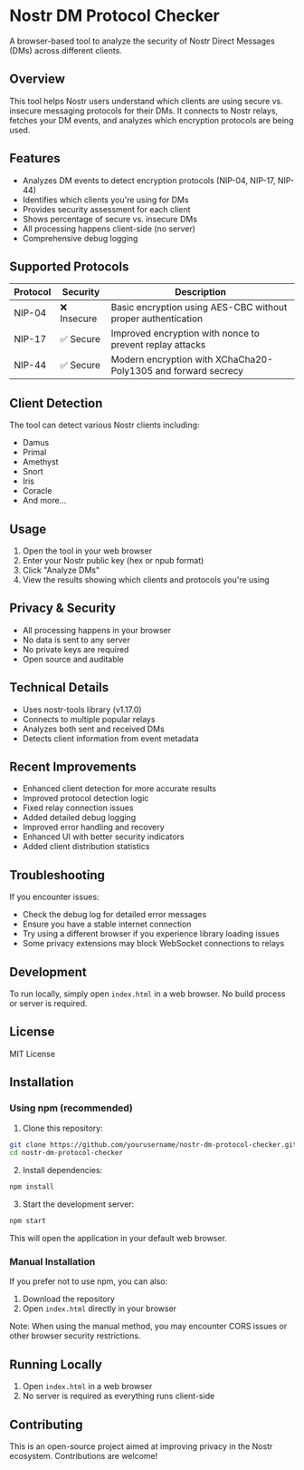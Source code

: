 # Nostr DM Protocol Checker

A browser-based tool to analyze the security of Nostr Direct Messages (DMs) across different clients.

## Overview

This tool helps Nostr users understand which clients are using secure vs. insecure messaging protocols for their DMs. It connects to Nostr relays, fetches your DM events, and analyzes which encryption protocols are being used.

## Features

- Analyzes DM events to detect encryption protocols (NIP-04, NIP-17, NIP-44)
- Identifies which clients you're using for DMs
- Provides security assessment for each client
- Shows percentage of secure vs. insecure DMs
- All processing happens client-side (no server)
- Comprehensive debug logging

## Supported Protocols

| Protocol | Security | Description |
|----------|----------|-------------|
| NIP-04   | ❌ Insecure | Basic encryption using AES-CBC without proper authentication |
| NIP-17   | ✅ Secure | Improved encryption with nonce to prevent replay attacks |
| NIP-44   | ✅ Secure | Modern encryption with XChaCha20-Poly1305 and forward secrecy |

## Client Detection

The tool can detect various Nostr clients including:

- Damus
- Primal
- Amethyst
- Snort
- Iris
- Coracle
- And more...

## Usage

1. Open the tool in your web browser
2. Enter your Nostr public key (hex or npub format)
3. Click "Analyze DMs"
4. View the results showing which clients and protocols you're using

## Privacy & Security

- All processing happens in your browser
- No data is sent to any server
- No private keys are required
- Open source and auditable

## Technical Details

- Uses nostr-tools library (v1.17.0)
- Connects to multiple popular relays
- Analyzes both sent and received DMs
- Detects client information from event metadata

## Recent Improvements

- Enhanced client detection for more accurate results
- Improved protocol detection logic
- Fixed relay connection issues
- Added detailed debug logging
- Improved error handling and recovery
- Enhanced UI with better security indicators
- Added client distribution statistics

## Troubleshooting

If you encounter issues:

- Check the debug log for detailed error messages
- Ensure you have a stable internet connection
- Try using a different browser if you experience library loading issues
- Some privacy extensions may block WebSocket connections to relays

## Development

To run locally, simply open `index.html` in a web browser. No build process or server is required.

## License

MIT License

## Installation

### Using npm (recommended)

1. Clone this repository:
```bash
git clone https://github.com/yourusername/nostr-dm-protocol-checker.git
cd nostr-dm-protocol-checker
```

2. Install dependencies:
```bash
npm install
```

3. Start the development server:
```bash
npm start
```

This will open the application in your default web browser.

### Manual Installation

If you prefer not to use npm, you can also:

1. Download the repository
2. Open `index.html` directly in your browser

Note: When using the manual method, you may encounter CORS issues or other browser security restrictions.

## Running Locally

1. Open `index.html` in a web browser
2. No server is required as everything runs client-side

## Contributing

This is an open-source project aimed at improving privacy in the Nostr ecosystem. Contributions are welcome!
